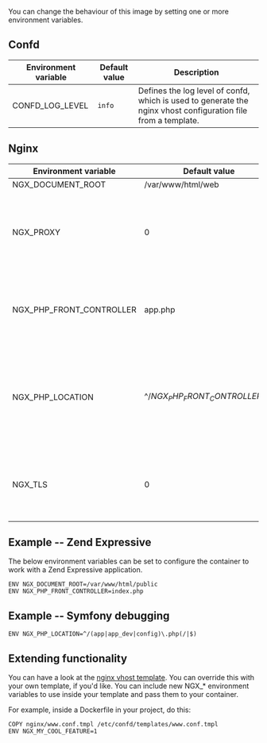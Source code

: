 You can change the behaviour of this image by setting one or more environment variables.

## Confd

Environment variable | Default value | Description
--- | --- | ---
CONFD_LOG_LEVEL | `info` | Defines the log level of confd, which is used to generate the nginx vhost configuration file from a template.

## Nginx

Environment variable | Default value | Description
--- | --- | ---
NGX_DOCUMENT_ROOT | /var/www/html/web | Defines the document root.
NGX_PROXY | 0 | Toggles whether Nginx should derive the real ip-address from the X-Real-IP header. Lookups are **not** done recursive. Only a single substition will take place. Only use this if your container is running behind a reverse proxy that you trust.
NGX_PHP_FRONT_CONTROLLER | app.php | Defines the front controller of your application. All incoming requests that do not match a file on the filesystem will be rewriten as (per default) app.php/$request. The front controller should reside in the document root.
NGX_PHP_LOCATION | ^/${NGX_PHP_FRONT_CONTROLLER}(/\|$) | Defines a regular expression that will determine what requests will be passed on to php-fpm. By default this will be ^/app.php(/\|$) . If you set `NGX_PHP_FRONT_CONTROLLER`, then that value will be used instead of `app.php`. If you want to be able to execute all `.php` files, set this to ^/.*\\.php(/\|$).
NGX_TLS | 0 | This will be set to 1, which will enable TLS inside nginx, but only if the files `/tls/tls.key` and `/tls/tls.crt` are found inside the container. Use a volume mount, Kubernetes configmap/secret or something similar.

## Example -- Zend Expressive
The below environment variables can be set to configure the container to work with a Zend Expressive application.

```
ENV NGX_DOCUMENT_ROOT=/var/www/html/public
ENV NGX_PHP_FRONT_CONTROLLER=index.php
```

## Example -- Symfony debugging

`ENV NGX_PHP_LOCATION=^/(app|app_dev|config)\.php(/|$)`

## Extending functionality

You can have a look at the [nginx vhost template](../files/confd/templates/www.conf.tmpl). You can override this with your own template, if you'd like. You can include new NGX_* environment variables to use inside your template and pass them to your container.

For example, inside a Dockerfile in your project, do this:

```
COPY nginx/www.conf.tmpl /etc/confd/templates/www.conf.tmpl
ENV NGX_MY_COOL_FEATURE=1
```
